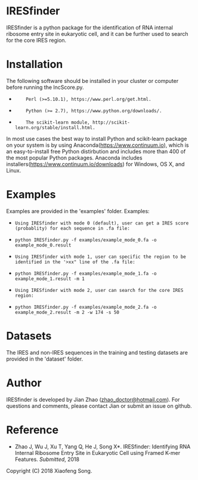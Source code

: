 # IRESfinder

IRESfinder is a python package for the identification of RNA internal ribosome entry site in eukaryotic cell, and it can be further used to search for the core IRES region.

# Installation

The following software should be installed in your cluster or computer before running the lncScore.py.

*         Perl (>=5.10.1), https://www.perl.org/get.html.
*         Python (>= 2.7), https://www.python.org/downloads/.
*         The scikit-learn module, http://scikit-learn.org/stable/install.html.

In most use cases the best way to install Python and scikit-learn package on your system is by using Anaconda(https://www.continuum.io), which is an easy-to-install free Python distirbution and includes more than 400 of the most popular Python packages. Anaconda includes installers(https://www.continuum.io/downloads) for Windows, OS X, and Linux.

# Examples

Examples are provided in the 'examples' folder.
Examples:

*     Using IRESfinder with mode 0 (default), user can get a IRES score (probablity) for each sequence in .fa file:
*     python IRESfinder.py -f examples/example_mode_0.fa -o example_mode_0.result

*     Using IRESfinder with mode 1, user can specific the region to be identified in the '>xx" line of the .fa file:
*     python IRESfinder.py -f examples/example_mode_1.fa -o example_mode_1.result -m 1

*     Using IRESfinder with mode 2, user can search for the core IRES region:
*     python IRESfinder.py -f examples/example_mode_2.fa -o example_mode_2.result -m 2 -w 174 -s 50

# Datasets

The IRES and non-IRES sequences in the training and testing datasets are provided in the 'dataset' folder.

# Author

IRESfinder is developed by Jian Zhao (zhao_doctor@hotmail.com). For questions and comments, please contact Jian or submit an issue on github.

# Reference

- Zhao J, Wu J, Xu T, Yang Q, He J, Song X\*. IRESfinder: Identifying RNA Internal Ribosome Entry Site in Eukaryotic Cell using Framed K-mer Features. *Submitted*, 2018

Copyright (C) 2018 Xiaofeng Song.
